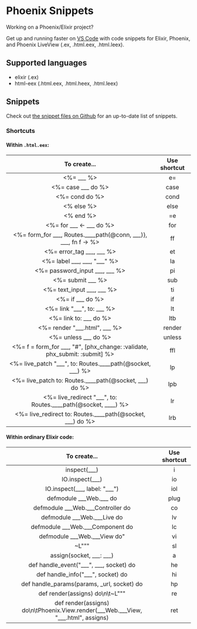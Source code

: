 # Phoenix Snippets

Working on a Phoenix/Elixir project?

Get up and running faster on [VS Code](https://code.visualstudio.com/) with code snippets for Elixir, Phoenix, and Phoenix LiveView (.ex, .html.eex, .html.leex).

## Supported languages

- elixir (.ex)
- html-eex (.html.eex, .html.heex, .html.leex)

## Snippets

Check out [the snippet files on Github](https://github.com/jamilabreu/vscode-phoenix-snippets/tree/master/snippets) for an up-to-date list of snippets.

### Shortcuts

#### Within `.html.eex`:

|                                  To create...                                   | Use shortcut |
| :-----------------------------------------------------------------------------: | :----------: |
|                                  <%= \_\_\_ %>                                  |      e=      |
|                              <%= case \_\_\_ do %>                              |     case     |
|                                 <%= cond do %>                                  |     cond     |
|                                   <% else %>                                    |     else     |
|                                    <% end %>                                    |      =e      |
|                         <%= for \_\_\_ <- \_\_\_ do %>                          |     for      |
|  <%= form_for \_\_\_, Routes.\_\_\_\_path(@conn, \_\_\_)}, \_\_\_, fn f -> %>   |      ff      |
|                         <%= error_tag \_\_\_, \_\_\_ %>                         |      et      |
|                     <%= label \_\_\_, \_\_\_, \"\_\_\_\" %>                     |      la      |
|                      <%= password_input \_\_\_, \_\_\_ %>                       |      pi      |
|                              <%= submit \_\_\_ %>                               |     sub      |
|                        <%= text_input \_\_\_, \_\_\_ %>                         |      ti      |
|                               <%= if \_\_\_ do %>                               |      if      |
|                       <%= link \"\_\_\_\", to: \_\_\_ %>                        |      lt      |
|                            <%= link to: \_\_\_ do %>                            |     ltb      |
|                      <%= render \"\_\_\_.html\", \_\_\_ %>                      |    render    |
|                             <%= unless \_\_\_ do %>                             |    unless    |
| <%= f = form_for \_\_\_, \"#\", [phx_change: :validate, phx_submit: :submit] %> |     ffl      |
|     <%= live_patch \"\_\_\_\", to: Routes.\_\_\_\_path(@socket, \_\_\_) %>      |      lp      |
|          <%= live_patch to: Routes.\_\_\_\_path(@socket, \_\_\_) do %>          |     lpb      |
|   <%= live_redirect \"\_\_\_\", to: Routes.\_\_\_\_path(@socket, \_\_\_\_) %>   |      lr      |
|        <%= live_redirect to: Routes.\_\_\_\_path(@socket, \_\_\_) do %>         |     lrb      |

#### Within ordinary Elixir code:

|                                         To create...                                          | Use shortcut |
| :-------------------------------------------------------------------------------------------: | :----------: |
|                                        inspect(\_\_\_)                                        |      i       |
|                                      IO.inspect(\_\_\_)                                       |      io      |
|                             IO.inspect(\_\_\_, label: \"\_\_\_\")                             |     iol      |
|                                 defmodule \_\_\_Web.\_\_\_ do                                 |     plug     |
|                            defmodule \_\_\_Web.\_\_\_Controller do                            |      co      |
|                               defmodule \_\_\_Web.\_\_\_Live do                               |      lv      |
|                            defmodule \_\_\_Web.\_\_\_Component do                             |      lc      |
|                              defmodule \_\_\_Web.\_\_\_View do"                               |      vi      |
|                                           ~L\"\"\"                                            |      sl      |
|                                assign(socket, \_\_\_: \_\_\_)                                 |      a       |
|                        def handle_event(\"\_\_\_\", \_\_\_, socket) do                        |      he      |
|                            def handle_info(\"\_\_\_\", socket) do                             |      hi      |
|                          def handle_params(params, \_url, socket) do                          |      hp      |
|                              def render(assigns) do\n\t~L\"\"\"                               |      re      |
| def render(assigns) do\n\tPhoenix.View.render(\_\_\_Web.\_\_\_View, \"\_\_\_.html\", assigns) |     ret      |
